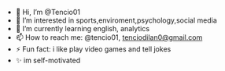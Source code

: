 - 👋 Hi, I’m @Tencio01
- 👀 I’m interested in sports,enviroment,psychology,social media
- 🌱 I’m currently learning english, analytics
- 📫 How to reach me: @tencio01, tenciodilan0@gmail.com
- ⚡ Fun fact: i like play video games and tell jokes
-  ✨ im self-motivated

<!---
Tencio01/Tencio01 is a ✨ special ✨ repository because its `README.md` (this file) appears on your GitHub profile.
You can click the Preview link to take a look at your changes.
--->
